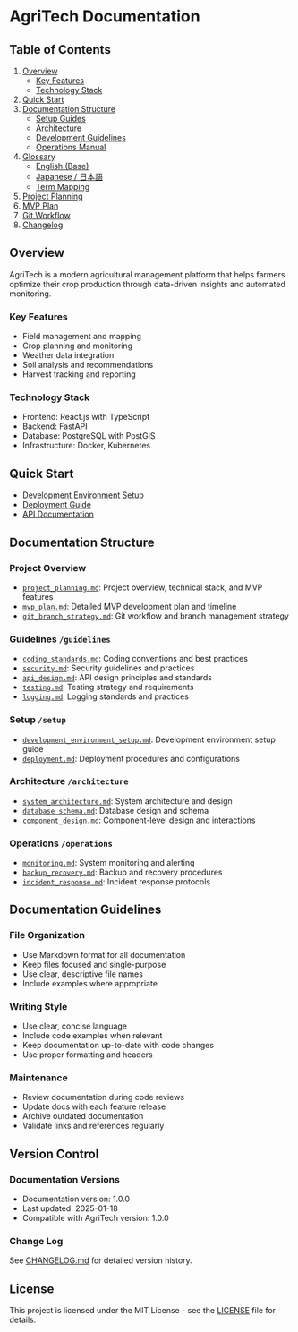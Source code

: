 # AgriTech Documentation

## Table of Contents
1. [Overview](#overview)
   - [Key Features](#key-features)
   - [Technology Stack](#technology-stack)
2. [Quick Start](#quick-start)
3. [Documentation Structure](#documentation-structure)
   - [Setup Guides](setup/)
   - [Architecture](architecture/)
   - [Development Guidelines](guidelines/)
   - [Operations Manual](operations/)
4. [Glossary](glossary/)
   - [English (Base)](glossary/en.md)
   - [Japanese / 日本語](glossary/ja.md)
   - [Term Mapping](glossary/mapping.md)
5. [Project Planning](project_planning.md)
6. [MVP Plan](mvp_plan.md)
7. [Git Workflow](git_branch_strategy.md)
8. [Changelog](CHANGELOG.md)

## Overview

AgriTech is a modern agricultural management platform that helps farmers optimize their crop production through data-driven insights and automated monitoring.

### Key Features
- Field management and mapping
- Crop planning and monitoring
- Weather data integration
- Soil analysis and recommendations
- Harvest tracking and reporting

### Technology Stack
- Frontend: React.js with TypeScript
- Backend: FastAPI
- Database: PostgreSQL with PostGIS
- Infrastructure: Docker, Kubernetes

## Quick Start
- [Development Environment Setup](setup/development_environment_setup.md)
- [Deployment Guide](setup/deployment.md)
- [API Documentation](guidelines/api_design.md)

## Documentation Structure

### Project Overview
- [`project_planning.md`](project_planning.md): Project overview, technical stack, and MVP features
- [`mvp_plan.md`](mvp_plan.md): Detailed MVP development plan and timeline
- [`git_branch_strategy.md`](git_branch_strategy.md): Git workflow and branch management strategy

### Guidelines `/guidelines`
- [`coding_standards.md`](guidelines/coding_standards.md): Coding conventions and best practices
- [`security.md`](guidelines/security.md): Security guidelines and practices
- [`api_design.md`](guidelines/api_design.md): API design principles and standards
- [`testing.md`](guidelines/testing.md): Testing strategy and requirements
- [`logging.md`](guidelines/logging.md): Logging standards and practices

### Setup `/setup`
- [`development_environment_setup.md`](setup/development_environment_setup.md): Development environment setup guide
- [`deployment.md`](setup/deployment.md): Deployment procedures and configurations

### Architecture `/architecture`
- [`system_architecture.md`](architecture/system_architecture.md): System architecture and design
- [`database_schema.md`](architecture/database_schema.md): Database design and schema
- [`component_design.md`](architecture/component_design.md): Component-level design and interactions

### Operations `/operations`
- [`monitoring.md`](operations/monitoring.md): System monitoring and alerting
- [`backup_recovery.md`](operations/backup_recovery.md): Backup and recovery procedures
- [`incident_response.md`](operations/incident_response.md): Incident response protocols

## Documentation Guidelines

### File Organization
- Use Markdown format for all documentation
- Keep files focused and single-purpose
- Use clear, descriptive file names
- Include examples where appropriate

### Writing Style
- Use clear, concise language
- Include code examples when relevant
- Keep documentation up-to-date with code changes
- Use proper formatting and headers

### Maintenance
- Review documentation during code reviews
- Update docs with each feature release
- Archive outdated documentation
- Validate links and references regularly

## Version Control

### Documentation Versions
- Documentation version: 1.0.0
- Last updated: 2025-01-18
- Compatible with AgriTech version: 1.0.0

### Change Log
See [CHANGELOG.md](CHANGELOG.md) for detailed version history.

## License
This project is licensed under the MIT License - see the [LICENSE](LICENSE) file for details.
